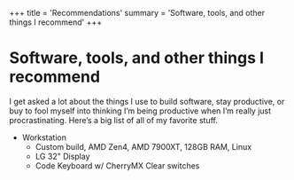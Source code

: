 +++
title = 'Recommendations'
summary = 'Software, tools, and other things I recommend'
+++

# Software, tools, and other things I recommend

I get asked a lot about the things I use to build software, stay productive, or buy to fool myself into thinking I’m being productive when I’m really just procrastinating. Here’s a big list of all of my favorite stuff.

- Workstation
  - Custom build, AMD Zen4, AMD 7900XT, 128GB RAM, Linux
  - LG 32" Display
  - Code Keyboard w/ CherryMX Clear switches